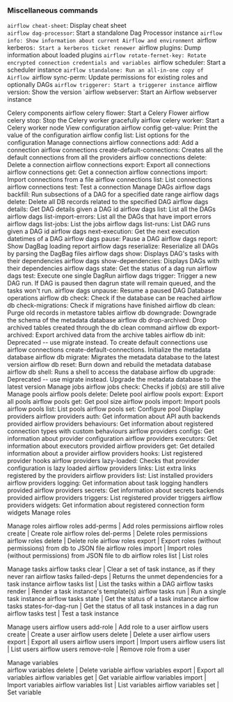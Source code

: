### Miscellaneous commands

`airflow cheat-sheet`: Display cheat sheet<br>
`airflow dag-processor`: Start a standalone Dag Processor instance
`airflow info: Show information about current Airflow and environment
`airflow kerberos`: Start a kerberos ticket renewer
`airflow plugins: Dump information about loaded plugins
`airflow rotate-fernet-key: Rotate encrypted connection credentials and variables
`airflow scheduler: Start a scheduler instance
`airflow standalone: Run an all-in-one copy of Airflow
`airflow sync-perm: Update permissions for existing roles and optionally DAGs
`airflow triggerer: Start a triggerer instance
`airflow version: Show the version
`airflow webserver: Start an Airflow webserver instance

Celery components
airflow celery flower: Start a Celery Flower
airflow celery stop: Stop the Celery worker gracefully
airflow celery worker: Start a Celery worker node
View configuration
airflow config get-value: Print the value of the configuration
airflow config list: List options for the configuration
Manage connections
airflow connections add: Add a connection
airflow connections create-default-connections: Creates all the default connections from all the providers
airflow connections delete: Delete a connection
airflow connections export: Export all connections
airflow connections get: Get a connection
airflow connections import: Import connections from a file
airflow connections list: List connections
airflow connections test: Test a connection
Manage DAGs
airflow dags backfill: Run subsections of a DAG for a specified date range
airflow dags delete: Delete all DB records related to the specified DAG
airflow dags details: Get DAG details given a DAG id
airflow dags list: List all the DAGs
airflow dags list-import-errors: List all the DAGs that have import errors
airflow dags list-jobs: List the jobs
airflow dags list-runs: List DAG runs given a DAG id
airflow dags next-execution: Get the next execution datetimes of a DAG
airflow dags pause: Pause a DAG
airflow dags report: Show DagBag loading report
airflow dags reserialize: Reserialize all DAGs by parsing the DagBag files
airflow dags show: Displays DAG's tasks with their dependencies
airflow dags show-dependencies: Displays DAGs with their dependencies
airflow dags state: Get the status of a dag run
airflow dags test: Execute one single DagRun
airflow dags trigger: Trigger a new DAG run. If DAG is paused then dagrun state will remain queued, and the tasks won't
run.
airflow dags unpause: Resume a paused DAG
Database operations
airflow db check: Check if the database can be reached
airflow db check-migrations: Check if migrations have finished
airflow db clean: Purge old records in metastore tables
airflow db downgrade: Downgrade the schema of the metadata database
airflow db drop-archived: Drop archived tables created through the db clean command
airflow db export-archived: Export archived data from the archive tables
airflow db init: Deprecated -- use migrate instead. To create default connections use airflow connections
create-default-connections. Initialize the metadata database
airflow db migrate: Migrates the metadata database to the latest version
airflow db reset: Burn down and rebuild the metadata database
airflow db shell: Runs a shell to access the database
airflow db upgrade: Deprecated -- use migrate instead. Upgrade the metadata database to the latest version
Manage jobs
airflow jobs check: Checks if job(s) are still alive
Manage pools
airflow pools delete: Delete pool
airflow pools export: Export all pools
airflow pools get: Get pool size
airflow pools import: Import pools
airflow pools list: List pools
airflow pools set: Configure pool
Display providers
airflow providers auth: Get information about API auth backends provided
airflow providers behaviours: Get information about registered connection types with custom behaviours
airflow providers configs: Get information about provider configuration
airflow providers executors: Get information about executors provided
airflow providers get: Get detailed information about a provider
airflow providers hooks: List registered provider hooks
airflow providers lazy-loaded: Checks that provider configuration is lazy loaded
airflow providers links: List extra links registered by the providers
airflow providers list: List installed providers
airflow providers logging: Get information about task logging handlers provided
airflow providers secrets: Get information about secrets backends provided
airflow providers triggers: List registered provider triggers
airflow providers widgets: Get information about registered connection form widgets
Manage roles

Manage roles
airflow roles add-perms | Add roles permissions
airflow roles create | Create role
airflow roles del-perms | Delete roles permissions
airflow roles delete | Delete role
airflow roles export | Export roles (without permissions) from db to JSON file
airflow roles import | Import roles (without permissions) from JSON file to db
airflow roles list | List roles

Manage tasks
airflow tasks clear | Clear a set of task instance, as if they never ran
airflow tasks failed-deps | Returns the unmet dependencies for a task instance
airflow tasks list | List the tasks within a DAG
airflow tasks render | Render a task instance's template(s)
airflow tasks run | Run a single task instance
airflow tasks state | Get the status of a task instance
airflow tasks states-for-dag-run | Get the status of all task instances in a dag run
airflow tasks test | Test a task instance

Manage users
airflow users add-role | Add role to a user
airflow users create | Create a user
airflow users delete | Delete a user
airflow users export | Export all users
airflow users import | Import users
airflow users list | List users
airflow users remove-role | Remove role from a user

Manage variables                                                
airflow variables delete | Delete variable
airflow variables export | Export all variables
airflow variables get | Get variable
airflow variables import | Import variables
airflow variables list | List variables
airflow variables set | Set variable
